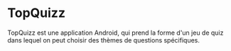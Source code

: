# TopQuizz

TopQuizz est une application Android, qui prend la forme d'un jeu de quiz dans lequel on peut choisir des thèmes de questions spécifiques.

